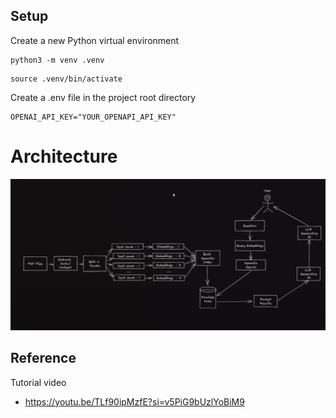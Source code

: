 ## Setup

Create a new Python virtual environment

```
python3 -m venv .venv
```
```
source .venv/bin/activate
```

Create a .env file in the project root directory
```
OPENAI_API_KEY="YOUR_OPENAPI_API_KEY"
```

# Architecture
![alt text](<architecture.png>)


## Reference

Tutorial video
- https://youtu.be/TLf90ipMzfE?si=v5PiG9bUzlYoBiM9
